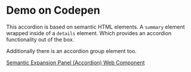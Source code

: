 
# Demo on Codepen

This accordion is based on semantic HTML elements. A `summary` element wrapped inside of a `details` element. Which provides an accordion functionality out of the box.

Additionally there is an accordion group element too.

[Semantic Expansion Panel (Accordion) Web Component](https://codepen.io/webpreneur/pen/vYgMrxX)
